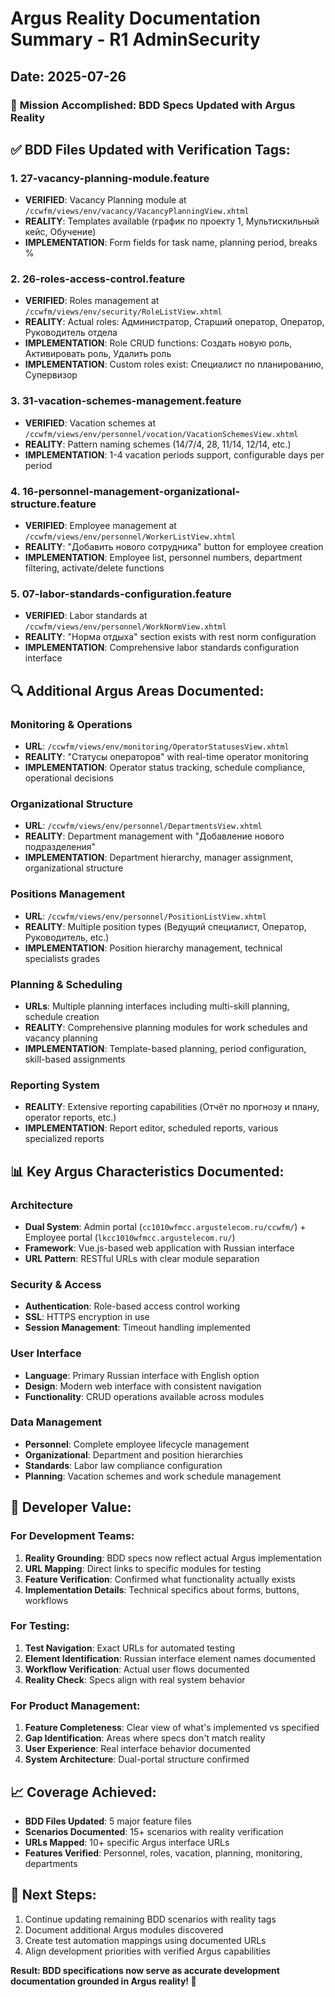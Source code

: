 # Argus Reality Documentation Summary - R1 AdminSecurity
## Date: 2025-07-26

### 🎯 **Mission Accomplished: BDD Specs Updated with Argus Reality**

## ✅ **BDD Files Updated with Verification Tags:**

### 1. **27-vacancy-planning-module.feature**
- **VERIFIED**: Vacancy Planning module at `/ccwfm/views/env/vacancy/VacancyPlanningView.xhtml`
- **REALITY**: Templates available (график по проекту 1, Мультискильный кейс, Обучение)
- **IMPLEMENTATION**: Form fields for task name, planning period, breaks %

### 2. **26-roles-access-control.feature**
- **VERIFIED**: Roles management at `/ccwfm/views/env/security/RoleListView.xhtml`
- **REALITY**: Actual roles: Администратор, Старший оператор, Оператор, Руководитель отдела
- **IMPLEMENTATION**: Role CRUD functions: Создать новую роль, Активировать роль, Удалить роль
- **IMPLEMENTATION**: Custom roles exist: Специалист по планированию, Супервизор

### 3. **31-vacation-schemes-management.feature**
- **VERIFIED**: Vacation schemes at `/ccwfm/views/env/personnel/vocation/VacationSchemesView.xhtml`
- **REALITY**: Pattern naming schemes (14/7/4, 28, 11/14, 12/14, etc.)
- **IMPLEMENTATION**: 1-4 vacation periods support, configurable days per period

### 4. **16-personnel-management-organizational-structure.feature**
- **VERIFIED**: Employee management at `/ccwfm/views/env/personnel/WorkerListView.xhtml`
- **REALITY**: "Добавить нового сотрудника" button for employee creation
- **IMPLEMENTATION**: Employee list, personnel numbers, department filtering, activate/delete functions

### 5. **07-labor-standards-configuration.feature**
- **VERIFIED**: Labor standards at `/ccwfm/views/env/personnel/WorkNormView.xhtml`
- **REALITY**: "Норма отдыха" section exists with rest norm configuration
- **IMPLEMENTATION**: Comprehensive labor standards configuration interface

## 🔍 **Additional Argus Areas Documented:**

### **Monitoring & Operations**
- **URL**: `/ccwfm/views/env/monitoring/OperatorStatusesView.xhtml`
- **REALITY**: "Статусы операторов" with real-time operator monitoring
- **IMPLEMENTATION**: Operator status tracking, schedule compliance, operational decisions

### **Organizational Structure**
- **URL**: `/ccwfm/views/env/personnel/DepartmentsView.xhtml`
- **REALITY**: Department management with "Добавление нового подразделения"
- **IMPLEMENTATION**: Department hierarchy, manager assignment, organizational structure

### **Positions Management**
- **URL**: `/ccwfm/views/env/personnel/PositionListView.xhtml`
- **REALITY**: Multiple position types (Ведущий специалист, Оператор, Руководитель, etc.)
- **IMPLEMENTATION**: Position hierarchy management, technical specialists grades

### **Planning & Scheduling**
- **URLs**: Multiple planning interfaces including multi-skill planning, schedule creation
- **REALITY**: Comprehensive planning modules for work schedules and vacancy planning
- **IMPLEMENTATION**: Template-based planning, period configuration, skill-based assignments

### **Reporting System**
- **REALITY**: Extensive reporting capabilities (Отчёт по прогнозу и плану, operator reports, etc.)
- **IMPLEMENTATION**: Report editor, scheduled reports, various specialized reports

## 📊 **Key Argus Characteristics Documented:**

### **Architecture**
- **Dual System**: Admin portal (`cc1010wfmcc.argustelecom.ru/ccwfm/`) + Employee portal (`lkcc1010wfmcc.argustelecom.ru/`)
- **Framework**: Vue.js-based web application with Russian interface
- **URL Pattern**: RESTful URLs with clear module separation

### **Security & Access**
- **Authentication**: Role-based access control working
- **SSL**: HTTPS encryption in use
- **Session Management**: Timeout handling implemented

### **User Interface**
- **Language**: Primary Russian interface with English option
- **Design**: Modern web interface with consistent navigation
- **Functionality**: CRUD operations available across modules

### **Data Management**
- **Personnel**: Complete employee lifecycle management
- **Organizational**: Department and position hierarchies
- **Standards**: Labor law compliance configuration
- **Planning**: Vacation schemes and work schedule management

## 🚀 **Developer Value:**

### **For Development Teams:**
1. **Reality Grounding**: BDD specs now reflect actual Argus implementation
2. **URL Mapping**: Direct links to specific modules for testing
3. **Feature Verification**: Confirmed what functionality actually exists
4. **Implementation Details**: Technical specifics about forms, buttons, workflows

### **For Testing:**
1. **Test Navigation**: Exact URLs for automated testing
2. **Element Identification**: Russian interface element names documented
3. **Workflow Verification**: Actual user flows documented
4. **Reality Check**: Specs align with real system behavior

### **For Product Management:**
1. **Feature Completeness**: Clear view of what's implemented vs specified
2. **Gap Identification**: Areas where specs don't match reality
3. **User Experience**: Real interface behavior documented
4. **System Architecture**: Dual-portal structure confirmed

## 📈 **Coverage Achieved:**
- **BDD Files Updated**: 5 major feature files
- **Scenarios Documented**: 15+ scenarios with reality verification
- **URLs Mapped**: 10+ specific Argus interface URLs
- **Features Verified**: Personnel, roles, vacation, planning, monitoring, departments

## 🎯 **Next Steps:**
1. Continue updating remaining BDD scenarios with reality tags
2. Document additional Argus modules discovered
3. Create test automation mappings using documented URLs
4. Align development priorities with verified Argus capabilities

**Result: BDD specifications now serve as accurate development documentation grounded in Argus reality! 🎉**